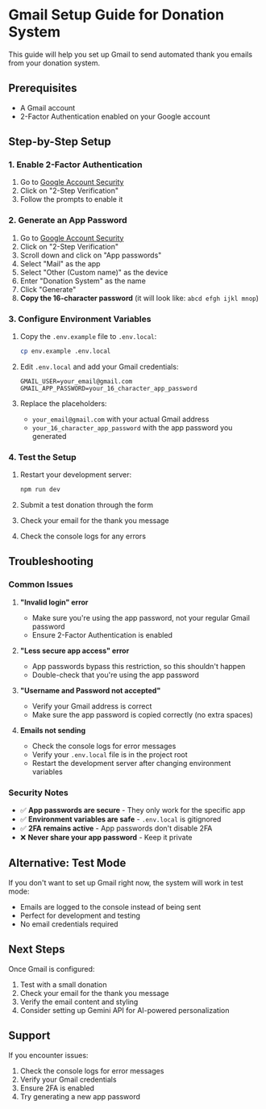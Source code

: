 # Gmail Setup Guide for Donation System

This guide will help you set up Gmail to send automated thank you emails from your donation system.

## Prerequisites

- A Gmail account
- 2-Factor Authentication enabled on your Google account

## Step-by-Step Setup

### 1. Enable 2-Factor Authentication

1. Go to [Google Account Security](https://myaccount.google.com/security)
2. Click on "2-Step Verification"
3. Follow the prompts to enable it

### 2. Generate an App Password

1. Go to [Google Account Security](https://myaccount.google.com/security)
2. Click on "2-Step Verification"
3. Scroll down and click on "App passwords"
4. Select "Mail" as the app
5. Select "Other (Custom name)" as the device
6. Enter "Donation System" as the name
7. Click "Generate"
8. **Copy the 16-character password** (it will look like: `abcd efgh ijkl mnop`)

### 3. Configure Environment Variables

1. Copy the `.env.example` file to `.env.local`:
   ```bash
   cp env.example .env.local
   ```

2. Edit `.env.local` and add your Gmail credentials:
   ```env
   GMAIL_USER=your_email@gmail.com
   GMAIL_APP_PASSWORD=your_16_character_app_password
   ```

3. Replace the placeholders:
   - `your_email@gmail.com` with your actual Gmail address
   - `your_16_character_app_password` with the app password you generated

### 4. Test the Setup

1. Restart your development server:
   ```bash
   npm run dev
   ```

2. Submit a test donation through the form
3. Check your email for the thank you message
4. Check the console logs for any errors

## Troubleshooting

### Common Issues

1. **"Invalid login" error**
   - Make sure you're using the app password, not your regular Gmail password
   - Ensure 2-Factor Authentication is enabled

2. **"Less secure app access" error**
   - App passwords bypass this restriction, so this shouldn't happen
   - Double-check that you're using the app password

3. **"Username and Password not accepted"**
   - Verify your Gmail address is correct
   - Make sure the app password is copied correctly (no extra spaces)

4. **Emails not sending**
   - Check the console logs for error messages
   - Verify your `.env.local` file is in the project root
   - Restart the development server after changing environment variables

### Security Notes

- ✅ **App passwords are secure** - They only work for the specific app
- ✅ **Environment variables are safe** - `.env.local` is gitignored
- ✅ **2FA remains active** - App passwords don't disable 2FA
- ❌ **Never share your app password** - Keep it private

## Alternative: Test Mode

If you don't want to set up Gmail right now, the system will work in test mode:
- Emails are logged to the console instead of being sent
- Perfect for development and testing
- No email credentials required

## Next Steps

Once Gmail is configured:
1. Test with a small donation
2. Check your email for the thank you message
3. Verify the email content and styling
4. Consider setting up Gemini API for AI-powered personalization

## Support

If you encounter issues:
1. Check the console logs for error messages
2. Verify your Gmail credentials
3. Ensure 2FA is enabled
4. Try generating a new app password


